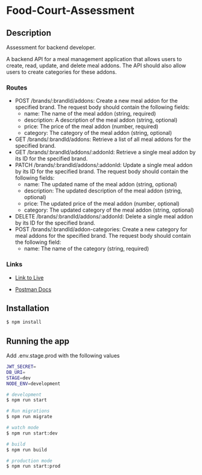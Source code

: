 # Food-Court-Assessment

## Description

Assessment for backend developer.

A backend API for a meal management application that allows users to create, read, update, and delete
meal addons. The API should also allow users to create categories for these addons.

### Routes
- POST /brands/:brandId/addons: Create a new meal addon for the specified brand. The request body should
contain the following fields:
    - name: The name of the meal addon (string, required)
    - description: A description of the meal addon (string, optional)
    - price: The price of the meal addon (number, required)
    - category: The category of the meal addon (string, optional)
- GET /brands/:brandId/addons: Retrieve a list of all meal addons for the specified brand.
- GET /brands/:brandId/addons/:addonId: Retrieve a single meal addon by its ID for the specified brand.
- PATCH /brands/:brandId/addons/:addonId: Update a single meal addon by its ID for the specified brand.
    The request body should contain the following fields:
    - name: The updated name of the meal addon (string, optional)
    - description: The updated description of the meal addon (string, optional)
    - price: The updated price of the meal addon (number, optional)
    - category: The updated category of the meal addon (string, optional)
- DELETE /brands/:brandId/addons/:addonId: Delete a single meal addon by its ID for the specified brand.
- POST /brands/:brandId/addon-categories: Create a new category for meal addons for the specified
brand. The request body should contain the following field:
    - name: The name of the category (string, required)

### Links

- <a href="https://food-court.onrender.com">Link to Live</a>

- <a href="https://elements.getpostman.com/redirect?entityId=23283058-67dee409-f621-4100-b710-ea7aaa3bc1dd&entityType=collection"> Postman Docs</a>



## Installation

```bash
$ npm install
```

## Running the app


Add .env.stage.prod
with the following values

```bash
JWT_SECRET=
DB_URI=
STAGE=dev
NODE_ENV=development
```

```bash
# development
$ npm run start

# Run migrations
$ npm run migrate

# watch mode
$ npm run start:dev

# build
$ npm run build

# production mode
$ npm run start:prod
```
